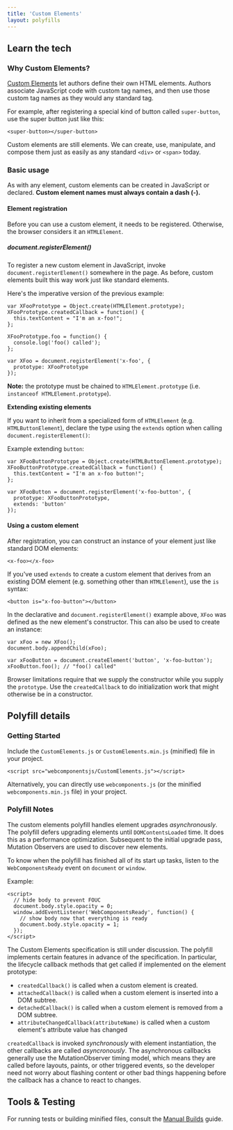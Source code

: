 ```yaml
---
title: 'Custom Elements'
layout: polyfills
---
```


## Learn the tech

### Why Custom Elements?

[Custom Elements](http://w3c.github.io/webcomponents/spec/custom/) let authors define their own HTML elements. Authors associate JavaScript code with custom tag names, and then use those custom tag names as they would any standard tag.

For example, after registering a special kind of button called `super-button`, use the super button just like this:

    <super-button></super-button>

Custom elements are still elements. We can create, use, manipulate, and compose them just as easily as any standard `<div>` or `<span>` today.

### Basic usage

As with any element, custom elements can be created in JavaScript or declared. **Custom element names must always contain a dash (-).**

#### Element registration

Before you can use a custom element, it needs to be registered. Otherwise, the browser considers it an `HTMLElement`.

##### document.registerElement()

To register a new custom element in JavaScript, invoke `document.registerElement()` somewhere in the page.
As before, custom elements built this way work just like standard elements.

Here's the imperative version of the previous example:

    var XFooPrototype = Object.create(HTMLElement.prototype);
    XFooPrototype.createdCallback = function() {
      this.textContent = "I'm an x-foo!";
    };
    
    XFooPrototype.foo = function() {
      console.log('foo() called');
    };

    var XFoo = document.registerElement('x-foo', {
      prototype: XFooPrototype
    });

**Note:** the prototype must be chained to `HTMLElement.prototype` (i.e. `instanceof HTMLElement.prototype`).

**Extending existing elements**

If you want to inherit from a specialized form of `HTMLElement` (e.g. `HTMLButtonElement`),
declare the type using the `extends` option when calling `document.registerElement()`:
  
Example extending `button`:
  
    var XFooButtonPrototype = Object.create(HTMLButtonElement.prototype);
    XFooButtonPrototype.createdCallback = function() {
      this.textContent = "I'm an x-foo button!";
    };

    var XFooButton = document.registerElement('x-foo-button', {
      prototype: XFooButtonPrototype,
      extends: 'button'
    });

#### Using a custom element

After registration, you can construct an instance of your element just like
standard DOM elements:

    <x-foo></x-foo>

If you've used `extends` to create a custom element that derives from an existing DOM element
(e.g. something other than `HTMLElement`), use the `is` syntax:

    <button is="x-foo-button"></button>

In the declarative and `document.registerElement()` example above, `XFoo` was defined as the new element's constructor.
This can also be used to create an instance:

    var xFoo = new XFoo();
    document.body.appendChild(xFoo);

    var xFooButton = document.createElement('button', 'x-foo-button');
    xFooButton.foo(); // "foo() called"

Browser limitations require that we supply the constructor while you supply the `prototype`.
Use the `createdCallback` to do initialization work that might otherwise be in a constructor.

## Polyfill details

### Getting Started

Include the `CustomElements.js` or `CustomElements.min.js` (minified) file in your project.

    <script src="webcomponentsjs/CustomElements.js"></script>

Alternatively, you can directly use `webcomponents.js` (or the minified `webcomponents.min.js` file) in your project.

### Polyfill Notes

The custom elements polyfill handles element upgrades _asynchronously_. The polyfill defers upgrading elements until `DOMContentsLoaded` time. It does this as a performance optimization. Subsequent to the initial upgrade pass, Mutation Observers are used to discover new elements.

To know when the polyfill has finished all of its start up tasks, listen to the `WebComponentsReady` event on `document` or `window`.

Example:

    <script>
      // hide body to prevent FOUC
      document.body.style.opacity = 0;
      window.addEventListener('WebComponentsReady', function() {
        // show body now that everything is ready
        document.body.style.opacity = 1;
      });
    </script>

The Custom Elements specification is still under discussion. The polyfill implements certain features in advance of the specification. In particular, the lifecycle callback methods that get called if implemented on the element prototype:

* `createdCallback()` is called when a custom element is created.
* `attachedCallback()` is called when a custom element is inserted into a DOM subtree.
* `detachedCallback()` is called when a custom element is removed from a DOM subtree.
* `attributeChangedCallback(attributeName)` is called when a custom element's attribute value has changed

`createdCallback` is invoked _synchronously_ with element instantiation, the other callbacks are called _asyncronously_. The asynchronous callbacks generally use the MutationObserver timing model, which means they are called before layouts, paints, or other triggered events, so the developer need not worry about flashing content or other bad things happening before the callback has a chance to react to changes.


## Tools & Testing

For running tests or building minified files, consult the [Manual Builds](https://github.com/WebComponents/webcomponentsjs#manually-building) guide.